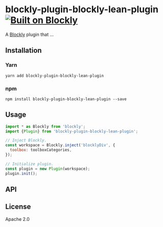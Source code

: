 # blockly-plugin-blockly-lean-plugin [![Built on Blockly](https://tinyurl.com/built-on-blockly)](https://github.com/google/blockly)

<!--
  - TODO: Edit plugin description.
  -->
A [Blockly](https://www.npmjs.com/package/blockly) plugin that ...

## Installation

### Yarn
```
yarn add blockly-plugin-blockly-lean-plugin
```

### npm
```
npm install blockly-plugin-blockly-lean-plugin --save
```

## Usage

<!--
  - TODO: Update usage.
  -->
```js
import * as Blockly from 'blockly';
import {Plugin} from 'blockly-plugin-blockly-lean-plugin';

// Inject Blockly.
const workspace = Blockly.inject('blocklyDiv', {
  toolbox: toolboxCategories,
});

// Initialize plugin.
const plugin = new Plugin(workspace);
plugin.init();
```

## API

<!--
  - TODO: describe the API.
  -->

## License
Apache 2.0
